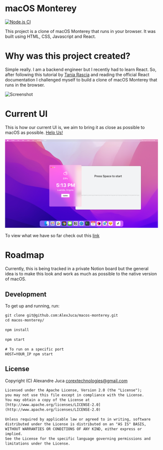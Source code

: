 # macOS Monterey

[![Node.js CI](https://github.com/AlexJuca/macos-monterey/actions/workflows/node.js.yml/badge.svg?branch=main)](https://github.com/AlexJuca/macos-monterey/actions/workflows/node.js.yml)

This project is a clone of macOS Monterey that runs in your browser.
It was built using HTML, CSS, Javascript and React.

# Why was this project created?

Simple really. I am a backend engineer but I recently had to learn React. So, after following
this tutorial by [Tania Rascia](https://www.taniarascia.com/getting-started-with-react/) and reading the official React documentation I challenged myself to build a clone of macOS Monterey that runs in the browser.

![Screenshot](https://github.com/AlexJuca/macos-monterey/raw/main/.github/imgs/screen.gif)

# Current UI

This is how our current UI is, we aim to bring it as close as possible to macOS as possible. 
[Help Us!](https://github.com/AlexJuca/macos-monterey/issues/new)

![Screenshot](https://github.com/AlexJuca/macos-monterey/raw/main/.github/imgs/macos-monterey.png)


To view what we have so far check out this [link](http://macos-monteray.herokuapp.com)

# Roadmap

Currently, this is being tracked in a private Notion board but the general idea is to make
this look and work as much as possible to the native version of macOS.

## Development

To get up and running, run:

```shell
git clone git@github.com:AlexJuca/macos-monterey.git
cd macos-monterey/

npm install

npm start

# To run on a specific port
HOST=YOUR_IP npm start
```

## License

Copyright (C) Alexandre Juca <corextechnologies@gmail.com>

    Licensed under the Apache License, Version 2.0 (the "License");
    you may not use this file except in compliance with the License.
    You may obtain a copy of the License at [http://www.apache.org/licenses/LICENSE-2.0](http://www.apache.org/licenses/LICENSE-2.0)

    Unless required by applicable law or agreed to in writing, software
    distributed under the License is distributed on an "AS IS" BASIS,
    WITHOUT WARRANTIES OR CONDITIONS OF ANY KIND, either express or implied.
    See the License for the specific language governing permissions and
    limitations under the License.
